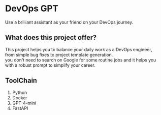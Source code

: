 # DevOps GPT
Use a brilliant assistant as your friend on your DevOps journey.

## What does this project offer?
This project helps you to balance your daily work as a DevOps engineer, from simple bug fixes to project template generation.<br />
you don't need to search on Google for some routine jobs and it helps you with a robust prompt to simplify your career.

## ToolChain
1. Python
2. Docker
3. GPT-4-mini
4. FastAPI
